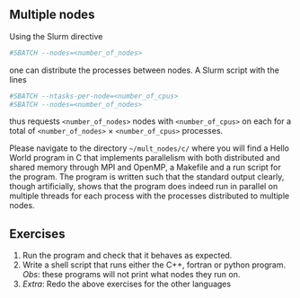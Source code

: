 Multiple nodes
---

Using the Slurm directive

```bash
#SBATCH --nodes=<number_of_nodes>
```

one can distribute the processes between nodes.
A Slurm script with the lines

```bash
#SBATCH --ntasks-per-node=<number_of_cpus>
#SBATCH --nodes=<number_of_nodes>
```

thus requests `<number_of_nodes>` nodes with `<number_of_cpus>` on each for a total of `<number_of_nodes>` $\times$ `<number_of_cpus>` processes.

Please navigate to the directory `~/mult_nodes/c/` where you will find a Hello World program in C that implements parallelism with both distributed and shared memory through MPI and OpenMP, a Makefile and a run script for the program.
The program is written such that the standard output clearly, though artificially, shows that the program does indeed run in parallel on multiple threads for each process with the processes distributed to multiple nodes.

Exercises
---
1. Run the program and check that it behaves as expected.
2. Write a shell script that runs either the C++, fortran or python program. *Obs*: these programs will not print what nodes they run on.
3. *Extra*: Redo the above exercises for the other languages